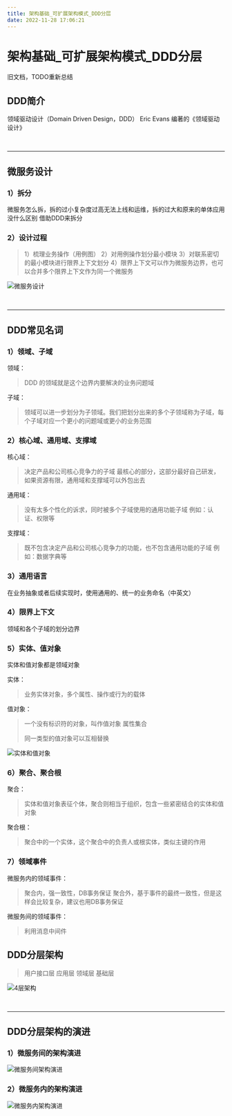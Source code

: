 ```yaml
---
title: 架构基础_可扩展架构模式_DDD分层
date: 2022-11-28 17:06:21
---
```


# 架构基础_可扩展架构模式_DDD分层

旧文档，TODO重新总结


## DDD简介
领域驱动设计（Domain Driven Design，DDD）
Eric Evans 编著的《领域驱动设计》

<br/>
<hr/>

## 微服务设计

### 1）拆分
微服务怎么拆，拆的过小复杂度过高无法上线和运维，拆的过大和原来的单体应用没什么区别
借助DDD来拆分

### 2）设计过程

>1）梳理业务操作（用例图）
>2）对用例操作划分最小模块
>3）对联系密切的最小模块进行限界上下文划分
>4）限界上下文可以作为微服务边界，也可以合并多个限界上下文作为同一个微服务

![微服务设计](../../../resource/架构基础_可扩展架构模式_DDD分层_微服务设计.png)

<br/>
<hr/>

## DDD常见名词

### 1）领域、子域

领域：
>DDD 的领域就是这个边界内要解决的业务问题域

子域：
>领域可以进一步划分为子领域。我们把划分出来的多个子领域称为子域，每个子域对应一个更小的问题域或更小的业务范围


### 2）核心域、通用域、支撑域

核心域：
>决定产品和公司核心竞争力的子域
>最核心的部分，这部分最好自己研发，如果资源有限，通用域和支撑域可以外包出去

通用域：
>没有太多个性化的诉求，同时被多个子域使用的通用功能子域
>例如：认证、权限等

支撑域：
>既不包含决定产品和公司核心竞争力的功能，也不包含通用功能的子域
>例如：数据字典等

### 3）通用语言
在业务抽象或者后续实现时，使用通用的、统一的业务命名（中英文）

### 4）限界上下文
领域和各个子域的划分边界

### 5）实体、值对象
实体和值对象都是领域对象

实体：
>业务实体对象，多个属性、操作或行为的载体

值对象：
>一个没有标识符的对象，叫作值对象
>属性集合
>
>同一类型的值对象可以互相替换

![实体和值对象](../../../resource/架构基础_可扩展架构模式_DDD分层_实体和值对象.png)

### 6）聚合、聚合根

聚合：
>实体和值对象表征个体，聚合则相当于组织，包含一些紧密结合的实体和值对象

聚合根：
>聚合中的一个实体，这个聚合中的负责人或根实体，类似主键的作用

### 7）领域事件

微服务内的领域事件：
>聚合内，强一致性，DB事务保证
>聚合外，基于事件的最终一致性，但是这样会比较复杂，建议也用DB事务保证

微服务间的领域事件：
>利用消息中间件



## DDD分层架构

>用户接口层
>应用层
>领域层
>基础层

![4层架构](../../../resource/架构基础_可扩展架构模式_DDD分层_4层架构.png)

<br/>
<hr/>


## DDD分层架构的演进

### 1）微服务间的架构演进
![微服务间架构演进](../../../resource/架构基础_可扩展架构模式_DDD分层_微服务间架构演进.png)

### 2）微服务内的架构演进
![微服务内架构演进](../../../resource/架构基础_可扩展架构模式_DDD分层_微服务内架构演进.png)
